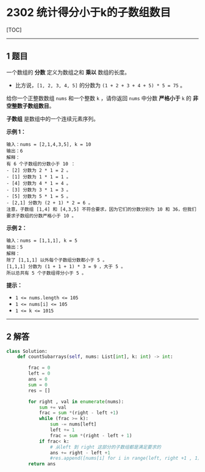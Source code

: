 # 2302 统计得分小于k的子数组数目

[TOC]

---

## 1 题目

一个数组的 **分数** 定义为数组之和 **乘以** 数组的长度。

- 比方说，`[1, 2, 3, 4, 5]` 的分数为 `(1 + 2 + 3 + 4 + 5) * 5 = 75` 。

给你一个正整数数组 `nums` 和一个整数 `k` ，请你返回 `nums` 中分数 **严格小于** `k` 的 **非空整数子数组数目**。

**子数组** 是数组中的一个连续元素序列。



**示例 1：**

```
输入：nums = [2,1,4,3,5], k = 10
输出：6
解释：
有 6 个子数组的分数小于 10 ：
- [2] 分数为 2 * 1 = 2 。
- [1] 分数为 1 * 1 = 1 。
- [4] 分数为 4 * 1 = 4 。
- [3] 分数为 3 * 1 = 3 。 
- [5] 分数为 5 * 1 = 5 。
- [2,1] 分数为 (2 + 1) * 2 = 6 。
注意，子数组 [1,4] 和 [4,3,5] 不符合要求，因为它们的分数分别为 10 和 36，但我们要求子数组的分数严格小于 10 。
```

**示例 2：**

```
输入：nums = [1,1,1], k = 5
输出：5
解释：
除了 [1,1,1] 以外每个子数组分数都小于 5 。
[1,1,1] 分数为 (1 + 1 + 1) * 3 = 9 ，大于 5 。
所以总共有 5 个子数组得分小于 5 。
```



**提示：**

- `1 <= nums.length <= 105`
- `1 <= nums[i] <= 105`
- `1 <= k <= 1015`



---

## 2 解答

```python
class Solution:
    def countSubarrays(self, nums: List[int], k: int) -> int:

        frac = 0
        left = 0
        ans = 0
        sum = 0
        res = []

        for right , val in enumerate(nums):
            sum += val
            frac = sum *(right - left +1)
            while (frac >= k):
                sum -= nums[left]
                left += 1
                frac = sum *(right - left + 1)
            if frac< k:
                # 从left 到 right 这部分的子数组都是满足要求的
                ans += right - left +1
                #res.append([nums[i] for i in range(left, right +1 , 1)])
        return ans
```

